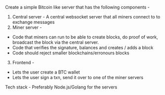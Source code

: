 Create a simple Bitcoin like server that has the following components - 

1. Central server - A central websocket server that all miners connect to to exchange messages
2. Miner server - 
 - Code that miners can run to be able to create blocks, do proof of work, broadcast the block via the central server. 
 - Code that verifies the signature, balances and creates / adds a block
 - Code should reject smaller blockchains/erronours blocks
3. Frontend -
 - Lets the user create a BTC wallet
 - Lets the user sign a txn, send it over to one of the miner servers


Tech stack - Preferably Node.js/Golang for the servers
